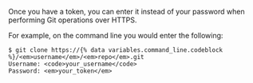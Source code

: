 Once you have a token, you can enter it instead of your password when performing Git operations over HTTPS.

For example, on the command line you would enter the following:

```shell
$ git clone https://{% data variables.command_line.codeblock %}/<em>username</em>/<em>repo</em>.git
Username: <code>your_username</code>
Password: <em>your_token</em>
```
